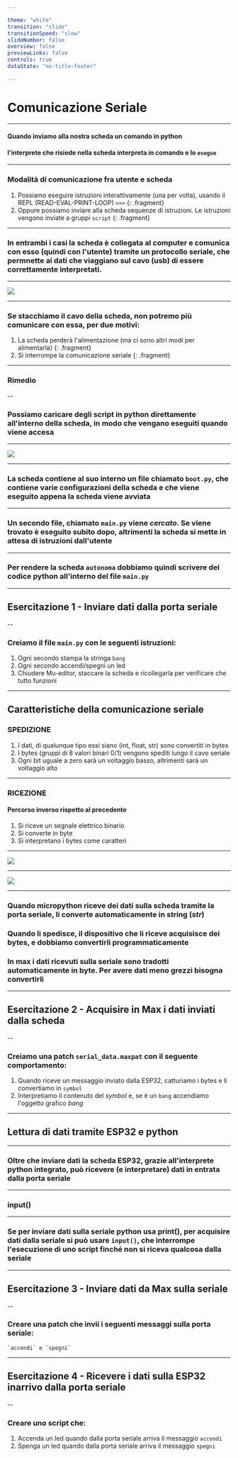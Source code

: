 ```yaml
---

theme: "white"
transition: "slide"
transitionSpeed: "slow"
slideNumber: false
overview: false
previewLinks: false
controls: true
dataState: "no-title-footer"

---
```


<style>
    .reveal code {
        background-color: #66b3ff;
        color: #000000;
        padding: 0.2em 0.25em 0.2em 0.25em;
    }

    #title-footer {
        display: none;
    }
</style>
<script type="text/javascript" src="http://cdn.mathjax.org/mathjax/latest/MathJax.js?config=TeX-AMS-MML_HTMLorMML"></script>
<script type="text/x-mathjax-config"> MathJax.Hub.Config({ tex2jax: {inlineMath: [['$', '$']]}, messageStyle: "none" });</script>
<script>
    mermaid.initialize({ theme: 'neutral' })
</script>

# Comunicazione Seriale

---

#### Quando inviamo alla nostra scheda un comando in python
#### l'interprete che risiede nella scheda interpreta in comando e lo `esegue`

---

### Modalità di comunicazione fra utente e scheda
1.  Possiamo eseguire istruzioni interattivamente (una per volta), usando il REPL (READ-EVAL-PRINT-LOOP)
                    `>>>` {: .fragment}
2.  Oppure possiamo inviare alla scheda sequenze di istruzioni. Le istruzioni vengono inviate a gruppi
                    `script` {: .fragment}

---

### In entrambi i casi la scheda è collegata al computer e comunica con esso (quindi con l'utente) tramite un protocollo seriale, che permnette ai dati che viaggiano sul cavo (usb) di essere correttamente interpretati.

---

<img src=images/sercom_01.svg style="background:none; border:none; box-shadow:none;" />

---

### Se stacchiamo il cavo della scheda, non potremo più comunicare con essa, per due motivi:
1.  La scheda perderà l'alimentazione (ma ci sono altri modi per alimentarla) {: .fragment}
2.  Si interrompe la comunicazione seriale {: .fragment}

---

### Rimedio

--

### Possiamo caricare degli script in python direttamente all'interno della scheda, in modo che vengano eseguiti quando viene accesa

---

<img src=images/sercom_02.svg style="background:none; border:none; box-shadow:none;" />

---

### La scheda contiene al suo interno un file chiamato `boot.py`, che contiene varie configurazioni della scheda e che viene eseguito appena la scheda viene avviata

---

### Un secondo file, chiamato `main.py` viene *cercato*. Se viene trovato è eseguito subito dopo, altrimenti la scheda si mette in attesa di istruzioni dall'utente

---

### Per rendere la scheda `autonoma` dobbiamo quindi scrivere del codice python all'interno del file `main.py`

---

## Esercitazione 1 - Inviare dati dalla porta seriale

--

### Creiamo il file `main.py` con le seguenti istruzioni:
1.  Ogni secondo stampa la stringa `bang`
2.  Ogni secondo accendi/spegni un led
3.  Chiudere Mu-editor, staccare la scheda e ricollegarla per verificare che tutto funzioni

---

## Caratteristiche della comunicazione seriale
### SPEDIZIONE
1.  I dati, di qualunque tipo essi siano (int, float, str) sono convertiti in bytes
2.  I bytes (gruppi di 8 valori binari 0/1) vengono spediti lungo il cavo seriale
3.  Ogni bit uguale a zero sarà un voltaggio basso, altrimenti sarà un voltaggio alto

---

### RICEZIONE
#### Percorso inverso rispetto al precedente
1. Si riceve un segnale elettrico binario
2. Si converte in byte
3. Si interpretano i bytes come caratteri

---

<img src=images/sercom_03.svg style="background:none; border:none; box-shadow:none;" />

---

<img src=images/sercom_04.svg style="background:none; border:none; box-shadow:none;" />

---

### Quando micropython riceve dei dati sulla scheda tramite la porta seriale, li converte automaticamente in string (*str*)
### Quando li spedisce, il dispositivo che li riceve acquisisce dei bytes, e dobbiamo convertirli programmaticamente
### In max i dati ricevuti sulla seriale sono tradotti automaticamente in byte. Per avere dati meno grezzi bisogna convertirli

---

## Esercitazione 2 - Acquisire in Max i dati inviati dalla scheda

--

### Creiamo una patch `serial_data.maxpat` con il seguente comportamento:
1.  Quando riceve un messaggio inviato dalla ESP32, catturiamo i bytes e li convertiamo in `symbol` 
2. Interpretiamo il contenuto del *symbol* e, se è un `bang` accendiamo l'oggetto grafico *bang*


---

## Lettura di dati tramite ESP32 e python

---

### Oltre che inviare dati la scheda ESP32, grazie all'interprete python integrato, può ricevere (e interpretare) dati in entrata dalla porta seriale

---

### input()

---

### Se per inviare dati sulla seriale python usa **print()**, per acquisire dati dalla seriale si può usare `input()`, che interrompe l'esecuzione di uno script finché non si riceva qualcosa dalla seriale

---

## Esercitazione 3 - Inviare dati da Max sulla seriale

--

### Creare una patch che invii i seguenti messaggi sulla porta seriale:
    `accendi` e `spegni`

---

## Esercitazione 4 - Ricevere i dati sulla ESP32 inarrivo dalla porta seriale

--

### Creare uno script che:
1. Accenda un led quando dalla porta seriale arriva il messaggio `accendi`
2. Spenga un led quando dalla porta seriale arriva il messaggio `spegni`
